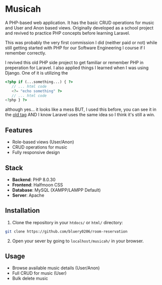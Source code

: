 # Musicah

A PHP-based web application. It has the basic CRUD operations for music and User and Anon based views. Originally developed as a school project and revived to practice PHP concepts before learning Laravel.

This was probably the very first commission I did (neither paid or not) while still getting started with PHP for our Software Engineering I course if I remember correctly.

I revived this old PHP side project to get familiar or remember PHP in preperation for Laravel. I also applied things I learned when I was using Django. One of it is utilizing the

``` php
<?php if (...something...) { ?>
   // ... html code
   <?= "echo something" ?>
   // ... html code
<?php } ?>
``` 

although yes... it looks like a mess BUT, I used this before, you can see it in the [old tag](https://github.com/bluery0206/musicah/tree/3c94f12b103fba21ccac2575ed8c12624f8d5e91) AND I know Laravel uses the same idea so I think it's still a win.

## Features
- Role-based views (User/Anon)
- CRUD operations for music
- Fully responsive design

## Stack
- **Backend**: PHP 8.0.30
- **Frontend**: Halfmoon CSS
- **Database**: MySQL (XAMPP/LAMPP Default)
- **Server**: Apache

## Installation

1. Clone the repository in your `htdocs/` or `html/` directory:
``` bash
git clone https://github.com/bluery0206/room-reservation
```

2. Open your sever by going to `localhost/musicah/` in your browser.

## Usage
- Browse available music details (User/Anon)
- Full CRUD for music (User)
- Bulk delete music
